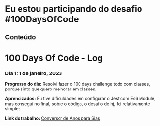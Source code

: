 # Eu estou participando do desafio #100DaysOfCode

## Conteúdo

# 100 Days Of Code - Log

### Dia 1: 1 de janeiro, 2023

**Progresso do dia:** Resolvi fazer o 100 days challenge todo com classes, porque sinto que quero melhorar em classes.

**Aprendizados:** Eu tive dificuldades em configurar o Jest com Es6 Module, mas consegui no final, sobre o código, o desafio de hj, foi relativamente simples.

**Link do trabalho:** [Conversor de Anos para Sias](/day-1/)

